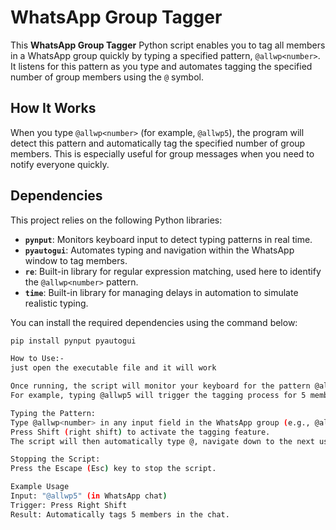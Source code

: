 # WhatsApp Group Tagger

This **WhatsApp Group Tagger** Python script enables you to tag all members in a WhatsApp group quickly by typing a specified pattern, `@allwp<number>`. It listens for this pattern as you type and automates tagging the specified number of group members using the `@` symbol.

## How It Works
When you type `@allwp<number>` (for example, `@allwp5`), the program will detect this pattern and automatically tag the specified number of group members. This is especially useful for group messages when you need to notify everyone quickly.

## Dependencies
This project relies on the following Python libraries:

- **`pynput`**: Monitors keyboard input to detect typing patterns in real time.
- **`pyautogui`**: Automates typing and navigation within the WhatsApp window to tag members.
- **`re`**: Built-in library for regular expression matching, used here to identify the `@allwp<number>` pattern.
- **`time`**: Built-in library for managing delays in automation to simulate realistic typing.

You can install the required dependencies using the command below:

```bash
pip install pynput pyautogui

How to Use:-
just open the executable file and it will work

Once running, the script will monitor your keyboard for the pattern @allwp<number>.
For example, typing @allwp5 will trigger the tagging process for 5 members.

Typing the Pattern:
Type @allwp<number> in any input field in the WhatsApp group (e.g., @allwp10 for 10 members).
Press Shift (right shift) to activate the tagging feature.
The script will then automatically type @, navigate down to the next user, press Enter, and repeat until the specified number of tags has been entered.

Stopping the Script:
Press the Escape (Esc) key to stop the script.

Example Usage
Input: "@allwp5" (in WhatsApp chat)
Trigger: Press Right Shift
Result: Automatically tags 5 members in the chat.

